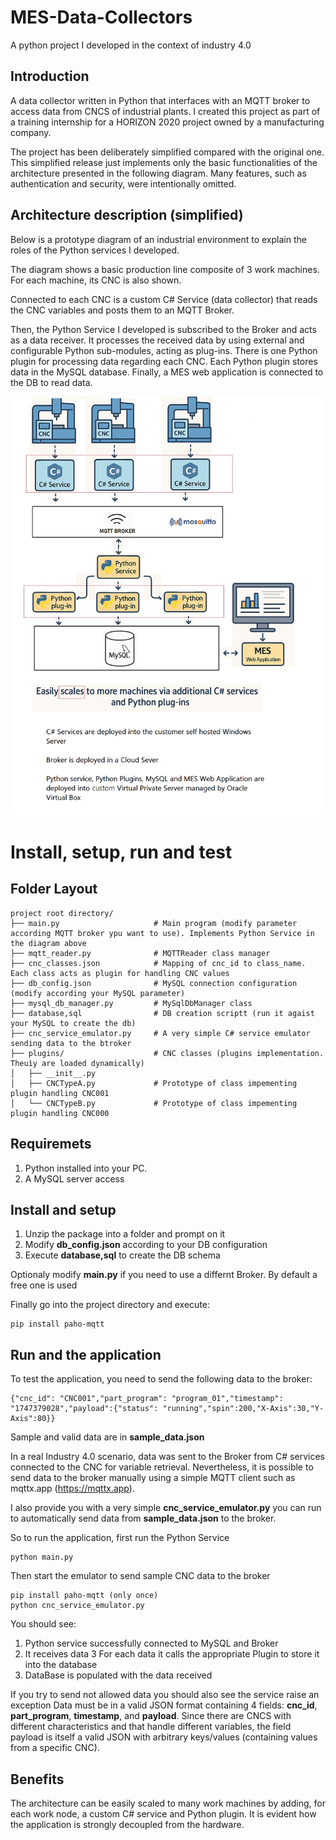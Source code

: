 # MES-Data-Collectors
A python project I developed in the context of industry 4.0


## Introduction
A data collector written in Python that interfaces with an MQTT broker to access data from CNCS of industrial plants. I created this project as part of a training internship for a HORIZON 2020 project owned by a manufacturing company.

The project has been deliberately simplified compared with the original one. This simplified release just implements only the basic functionalities of the architecture presented in the following diagram. Many features, such as authentication and security, were intentionally omitted.

## Architecture description (simplified)
Below is a prototype diagram of an industrial environment to explain the roles of the Python services I developed.

The diagram shows a basic production line composite of 3 work machines. For each machine, its CNC is also shown. 

Connected to each CNC is a custom C# Service (data collector)  that reads the CNC variables and posts them to an MQTT Broker. 

Then, the  Python Service I developed is subscribed to the Broker and acts as a data receiver. It processes the received data by using external and configurable Python sub-modules, acting as plug-ins. There is one Python plugin for processing data regarding each CNC. Each Python plugin stores data in the MySQL database. Finally, a MES web application is connected to the DB to read data. 

![enter image description here](https://github.com/domcimino/MES-Data-Collectors/blob/main/resources/architecture.png)




# Install, setup, run and test 

## Folder Layout

```
project root directory/
├── main.py                     # Main program (modify parameter according MQTT broker ypu want to use). Implements Python Service in the diagram above
├── mqtt_reader.py              # MQTTReader class manager
├── cnc_classes.json            # Mapping of cnc_id to class_name. Each class acts as plugin for handling CNC values
├── db_config.json              # MySQL connection configuration (modify according your MySQL parameter)
├── mysql_db_manager.py         # MySqlDbManager class
├── database,sql                # DB creation scriptt (run it agaist your MySQL to create the db)
├── cnc_service_emulator.py     # A very simple C# service emulator sending data to the btroker
├── plugins/                    # CNC classes (plugins implementation. Theuìy are loaded dynamically)
│   ├── __init__.py
│   ├── CNCTypeA.py             # Prototype of class impementing plugin handling CNC001
│   └── CNCTypeB.py             # Prototype of class impementing plugin handling CNC000

```

## Requiremets
1. Python installed into your PC.
2. A MySQL server access

## Install and setup
1. Unzip the package into a folder and prompt on it
2. Modify **db_config.json** according to your DB configuration
3. Execute **database,sql** to create the DB schema

Optionaly modify **main.py** if you need to use a differnt Broker. By default a free one is used

Finally go into the project directory and execute:

```
pip install paho-mqtt 
```

## Run and the application
To test the application, you need to send the following data to the broker:

```
{"cnc_id": "CNC001","part_program": "program_01","timestamp": "1747379028","payload":{"status": "running","spin":200,"X-Axis":30,"Y-Axis":80}}

```
Sample and valid data are in **sample_data.json**

In a real Industry 4.0 scenario, data was sent to the Broker from C# services connected to the CNC for variable retrieval.
Nevertheless, it is possible to send data to the broker manually using a simple MQTT client such as mqttx.app (https://mqttx.app).

I also provide you with a very simple **cnc_service_emulator.py** you can run to automatically send data from **sample_data.json** to the broker.

So to run the application, first run the Python Service


```
python main.py

```

Then start the emulator to send sample CNC data to the broker


```
pip install paho-mqtt (only once)
python cnc_service_emulator.py

```

You should see:
1. Python service successfully connected to MySQL and Broker
2. It receives data
3 For each data it calls the appropriate Plugin to store it into the database
4. DataBase is populated with the data received

If you try to send not allowed data you should also see the service raise an exception
Data must be in a valid JSON format containing 4 fields: **cnc_id**, **part_program**, **timestamp**, and **payload**. Since there are CNCS with different characteristics and that handle different variables, the field payload is itself a valid JSON with arbitrary keys/values ​​(containing values ​​from a specific CNC).

## Benefits 
The architecture can be easily scaled to many work machines by adding, for each work node, a custom C# service and Python plugin.
It is evident how the application is strongly decoupled from the hardware.



